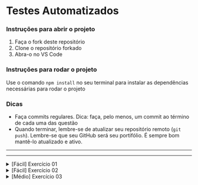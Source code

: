 # Testes Automatizados

### Instruções para abrir o projeto

1. Faça o fork deste repositório
2. Clone o repositório forkado
3. Abra-o no VS Code

### Instruções para rodar o projeto

Use o comando `npm install` no seu terminal para instalar as dependências necessárias para rodar o projeto

### Dicas

- Faça commits regulares. Dica: faça, pelo menos, um commit ao término de cada uma das questão
- Quando terminar, lembre-se de atualizar seu repositório remoto (`git push`). Lembre-se que seu GitHub será seu portifólio. É sempre bom mantê-lo atualizado e ativo.

---

---

<details>
<summary>[Fácil] Exercício 01</summary>

# resultado de uma venda

## Problema

Você está desenvolvendo uma função que calcula o lucro/prejuízo na venda de um determinado produto com base no preço de compra e no preço de venda dele.

O lucro/prejuízo é calculado da seguinte forma:

$resultadoVenda = precoVenda - precoCompra$

Se o resultado da venda for positivo, a empresa teve lucro; se não, teve prejuízo. Um resultado igual a zero significa que o produto foi vendido a preço de venda.

Você deve implementar a função e os testes unitários que julgar necessários. O nome da função e onde criá-la é uma escolha sua, assim como no caso do teste. Sugere-se que crie uma pasta para isolar suas implementações dos arquivos de configuração do projeto (geralmente chamamos essa pasta de "src").

## Entrada

A entrada será composta por duas variáveis:

- `compra`: variável do tipo number que armazena o preço que a empresa pagou para comprar o produto
- `venda`: variável do tipo number que armazena o preço que a empresa conseguiu vender o produto

## Saída

Seu programa deve **RETORNAR**:

- `O valor do lucro é: VALOR_DO_LUCRO`: caso a empresa tenha tido lucro
- `O valor do prejuízo é: VALOR_DO_PREJUIZO`: caso a empresa tenha tido prejuízo
- `Venda a preço de custo`: caso não tenha dado nem lucro nem prejuízo

## Exemplos

### Entrada 1

```ts
compra = 340.0;
venda = 300.0;
```

### Saída 1

"O valor do prejuízo é: 40"

### Explicação 1

O resultado ao final da venda foi de 300 - 340 = -40. Ou seja, a empresa teve um prejuízo de 40 reais.

**OBS: veja que o valor do prejuízo não é igual ao resultado da venda, pois não colocamos o sinal de negativo**

</details>

<details>
<summary>[Fácil] Exercício 02</summary>

# Checagem de senha

## Problema

Você está desenvolvendo uma função que irá checar se a senha que o usuário está tentando cadastrar no momento da criação de sua conta está dentro do padrão exigido pela empresa. A senha exigida pela empresa deve:

- ter no mínimo 4 caracteres
- só pode conter caracteres numéricos

Você deve implementar a função e os testes unitários que julgar necessários. O nome da função e onde criá-la é uma escolha sua, assim como no caso do teste. Sugere-se que crie uma pasta para isolar suas implementações dos arquivos de configuração do projeto (geralmente chamamos essa pasta de "src").

## Entrada

A entrada será composta por uma variável:

- `senha`: variável do tipo string que armazena a senha digitada pelo usuário

## Saída

Seu programa deve **RETORNAR**:

- `SENHA VALIDA`: se a senha do usuário corresponder ao padrão exigido
- `SENHA INVÁLIDA`: se a senha não corresponder ao padrão exigido

## Exemplos

### Entrada 1

```ts
senha = "123a";
```

### Saída 1

"SENHA INVÁLIDA"

### Explicação 1

Apesar de ter o mínimo de 4 caracteres, a senha não contem apenas caracteres númericos (ela possui um "a")

**Dica: se uma string contiver apenas caracteres númericos, ela pode ser convertida para o tipo number**

</details>

<details>

<summary>[Médio] Exercício 03</summary>

# Validar envio dos dados de cadastro

## Problema

Você está desenvolvendo uma função que verifique se o usuário está passando todos os dados exigidos no cadastro. Quando o usuário tentar se cadastrar no seu sistema, será enviado um objeto, chamado "dados", contendo as propriedades nome, email e senha contendo, respectivamente, o nome digitado, o e-mail digitado e a senha digitada pelo usuário.

Todos os dados são obrigatórios, e sua função deve validar se algum deles não foi passado.

Você deve implementar a função e os testes unitários que julgar necessários. O nome da função e onde criá-la é uma escolha sua, assim como no caso do teste. Sugere-se que crie uma pasta para isolar suas implementações dos arquivos de configuração do projeto (geralmente chamamos essa pasta de "src").

## Entrada

A entrada será composta uma variável:

- `dados`: objeto que armazena nome digitado, o e-mail digitado e a senha digitada

## Saída

Seu programa deve **RETORNAR**:

- `Todos os campos são obrigatórios`: uma mensagem de erro para caso algum campo não tenha sido passado
- `true`: caso todos os campos tiverem sido passados

## Exemplos

### Entrada 1

```ts
dados = {
  nome: "Shaolin",
  email: "monge@gmail.com",
  senha: "1234",
};
```

### Saída 1

true

### Explicação 1

Todos os campos foram passados

### Entrada 2

```ts
dados = {
  nome: "Shaolin",
  senha: "1234",
};
```

### Saída 2

"Todos os campos são obrigatórios"

### Explicação 1

O e-mail não foi passado

</details>
